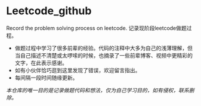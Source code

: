 # Leetcode_github
Record the problem solving process on leetcode. 记录现阶段leetcode做题过程。

- 做题过程中学习了很多前辈的经验。代码的注释中大多为自己的浅薄理解，但当自己描述不清楚或太啰嗦的时候，也摘录了一些前辈博客、视频中更精彩的文字，在此表示感谢。
- 如有小伙伴恰巧逛到这里发现了错误，欢迎留言指出。
- 每间隔一段时间随缘更新。

_本仓库的唯一目的是记录做题代码和想法，仅为自己学习目的，如有侵权，联系删除。_
